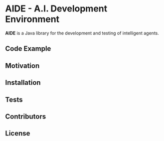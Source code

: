 # AIDE - A.I. Development Environment

**AIDE** is a Java library for the development and testing of intelligent agents.

## Code Example

## Motivation

## Installation

## Tests

## Contributors

## License
